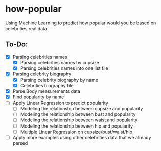 # how-popular
Using Machine Learning to predict how popular would you be based on celebrities real data

## To-Do:

- [x] Parsing celebrities names
  - [x] Parsing celebrities names by cupsize
  - [x] Parsing celebrities names into one list file
- [x] Parsing celebrity biography
  - [x] Parsing celebrity biography by name
  - [x] Celebrities biography file
- [x] Parse Body measurements data
- [x] Find popularity by name
- [ ] Apply Linear Regression to predict popularity
  - [ ] Modeling the relationship between cupsize and popularity
  - [ ] Modeling the relationship between bust and popularity
  - [ ] Modeling the relationship between waist and popularity
  - [ ] Modeling the relationship between hip and popularity
  - [ ] Multiple Linear Regression on cupsize/bust/waist/hip
- [ ] Apply more examples using other celebrities data that we already parsed

